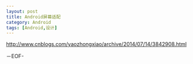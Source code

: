 ```yaml
---
layout: post
title: Android屏幕适配
category: Android
tags: [Android,设计]
---
```


<http://www.cnblogs.com/yaozhongxiao/archive/2014/07/14/3842908.html>

－EOF-
